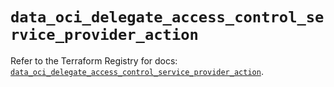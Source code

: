 # `data_oci_delegate_access_control_service_provider_action`

Refer to the Terraform Registry for docs: [`data_oci_delegate_access_control_service_provider_action`](https://registry.terraform.io/providers/oracle/oci/6.18.0/docs/data-sources/delegate_access_control_service_provider_action).
